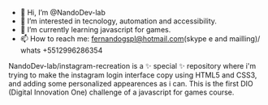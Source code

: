 - 👋 Hi, I’m @NandoDev-lab
- 👀 I’m interested in tecnology, automation and accessibility.
- 🌱 I’m currently learning javascript for games.
- 📫 How to reach me: fernandogspl@hotmail.com(skype e and mailling)/ whats +5512996286354


NandoDev-lab/instagram-recreation is a ✨ special ✨ repository where i'm trying to make the instagram login interface copy using HTML5 and CSS3,
and adding some personalized appearences as i can.
This is the first DIO (Digital Innovation One) challenge of a javascript for games course.


